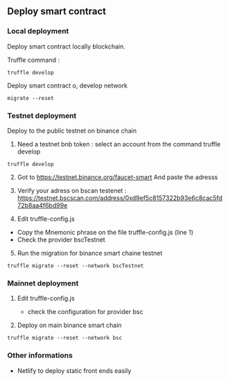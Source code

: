 ## Deploy smart contract


### Local deployment
Deploy smart contract locally blockchain.

Truffle command :

```
truffle develop
```

Deploy smart contract o, develop network

```
migrate --reset
```

### Testnet deployment
Deploy to the public testnet on binance chain

1. Need a testnet bnb token : select an account from the command truffle develop
```
truffle develop
```

2. Got to https://testnet.binance.org/faucet-smart
And paste the adresss

3. Verify your adress on bscan testenet : 
https://testnet.bscscan.com/address/0xd9ef5c8157322b93e6c8cac5fd72b8aa4f6bd99e

4. Edit truffle-config.js 
- Copy the Mnemonic phrase on the file truffle-config.js (line 1)
- Check the provider bscTestnet

5. Run the migration for binance smart chaine testnet
```
truffle migrate --reset --network bscTestnet

```

### Mainnet deployment
1. Edit truffle-config.js 
    - check the configuration for provider bsc

2. Deploy on main binance smart chain
```
truffle migrate --reset --network bsc
```


### Other informations

- Netlify to deploy static front ends easily




